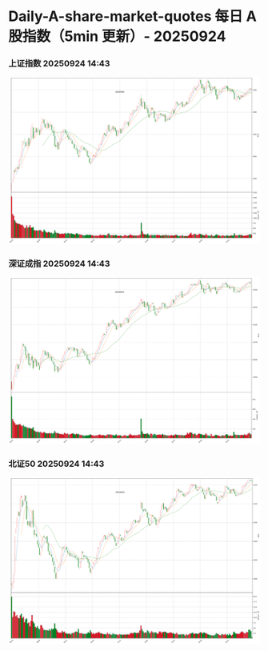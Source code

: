 
# Daily-A-share-market-quotes 每日 A 股指数（5min 更新）- 20250924

### 上证指数 20250924 14:43
![](./fig/2025/9/20250924-sh000001.png)

### 深证成指 20250924 14:43
![](./fig/2025/9/20250924-sz399001.png)

### 北证50 20250924 14:43
![](./fig/2025/9/20250924-bj899050.png)
